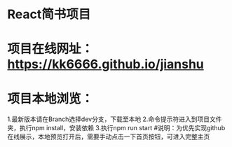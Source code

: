 # React简书项目

# 项目在线网址：https://kk6666.github.io/jianshu

# 项目本地浏览：

  1.最新版本请在Branch选择dev分支，下载至本地
  2.命令提示符进入到项目文件夹，执行npm install，安装依赖
  3.执行npm run start
  #说明：为优先实现github在线展示，本地预览打开后，需要手动点击一下首页按钮，可进入完整主页
 
